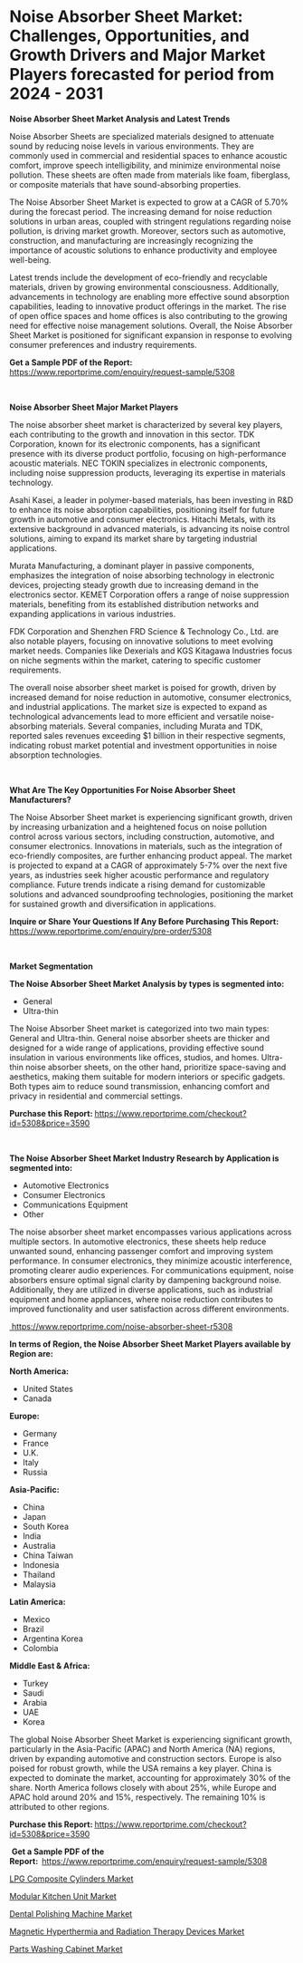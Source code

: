 <p><h1>Noise Absorber Sheet Market: Challenges, Opportunities, and Growth Drivers and Major Market Players forecasted for period from 2024 - 2031</h1></p><p><strong>Noise Absorber Sheet Market Analysis and Latest Trends</strong></p>
<p><p>Noise Absorber Sheets are specialized materials designed to attenuate sound by reducing noise levels in various environments. They are commonly used in commercial and residential spaces to enhance acoustic comfort, improve speech intelligibility, and minimize environmental noise pollution. These sheets are often made from materials like foam, fiberglass, or composite materials that have sound-absorbing properties.</p><p>The Noise Absorber Sheet Market is expected to grow at a CAGR of 5.70% during the forecast period. The increasing demand for noise reduction solutions in urban areas, coupled with stringent regulations regarding noise pollution, is driving market growth. Moreover, sectors such as automotive, construction, and manufacturing are increasingly recognizing the importance of acoustic solutions to enhance productivity and employee well-being. </p><p>Latest trends include the development of eco-friendly and recyclable materials, driven by growing environmental consciousness. Additionally, advancements in technology are enabling more effective sound absorption capabilities, leading to innovative product offerings in the market. The rise of open office spaces and home offices is also contributing to the growing need for effective noise management solutions. Overall, the Noise Absorber Sheet Market is positioned for significant expansion in response to evolving consumer preferences and industry requirements.</p></p>
<p><strong>Get a Sample PDF of the Report:&nbsp;</strong> <a href="https://www.reportprime.com/enquiry/request-sample/5308">https://www.reportprime.com/enquiry/request-sample/5308</a></p>
<p>&nbsp;</p>
<p><strong>Noise Absorber Sheet Major Market Players</strong></p>
<p><p>The noise absorber sheet market is characterized by several key players, each contributing to the growth and innovation in this sector. TDK Corporation, known for its electronic components, has a significant presence with its diverse product portfolio, focusing on high-performance acoustic materials. NEC TOKIN specializes in electronic components, including noise suppression products, leveraging its expertise in materials technology.</p><p>Asahi Kasei, a leader in polymer-based materials, has been investing in R&D to enhance its noise absorption capabilities, positioning itself for future growth in automotive and consumer electronics. Hitachi Metals, with its extensive background in advanced materials, is advancing its noise control solutions, aiming to expand its market share by targeting industrial applications.</p><p>Murata Manufacturing, a dominant player in passive components, emphasizes the integration of noise absorbing technology in electronic devices, projecting steady growth due to increasing demand in the electronics sector. KEMET Corporation offers a range of noise suppression materials, benefiting from its established distribution networks and expanding applications in various industries.</p><p>FDK Corporation and Shenzhen FRD Science & Technology Co., Ltd. are also notable players, focusing on innovative solutions to meet evolving market needs. Companies like Dexerials and KGS Kitagawa Industries focus on niche segments within the market, catering to specific customer requirements.</p><p>The overall noise absorber sheet market is poised for growth, driven by increased demand for noise reduction in automotive, consumer electronics, and industrial applications. The market size is expected to expand as technological advancements lead to more efficient and versatile noise-absorbing materials. Several companies, including Murata and TDK, reported sales revenues exceeding $1 billion in their respective segments, indicating robust market potential and investment opportunities in noise absorption technologies.</p></p>
<p>&nbsp;</p>
<p><strong>What Are The Key Opportunities For Noise Absorber Sheet Manufacturers?</strong></p>
<p><p>The Noise Absorber Sheet market is experiencing significant growth, driven by increasing urbanization and a heightened focus on noise pollution control across various sectors, including construction, automotive, and consumer electronics. Innovations in materials, such as the integration of eco-friendly composites, are further enhancing product appeal. The market is projected to expand at a CAGR of approximately 5-7% over the next five years, as industries seek higher acoustic performance and regulatory compliance. Future trends indicate a rising demand for customizable solutions and advanced soundproofing technologies, positioning the market for sustained growth and diversification in applications.</p></p>
<p><strong>Inquire or Share Your Questions If Any Before Purchasing This Report:</strong> <a href="https://www.reportprime.com/enquiry/pre-order/5308">https://www.reportprime.com/enquiry/pre-order/5308</a></p>
<p>&nbsp;</p>
<p><strong>Market Segmentation</strong></p>
<p><strong>The Noise Absorber Sheet Market Analysis by types is segmented into:</strong></p>
<p><ul><li>General</li><li>Ultra-thin</li></ul></p>
<p><p>The Noise Absorber Sheet market is categorized into two main types: General and Ultra-thin. General noise absorber sheets are thicker and designed for a wide range of applications, providing effective sound insulation in various environments like offices, studios, and homes. Ultra-thin noise absorber sheets, on the other hand, prioritize space-saving and aesthetics, making them suitable for modern interiors or specific gadgets. Both types aim to reduce sound transmission, enhancing comfort and privacy in residential and commercial settings.</p></p>
<p><strong>Purchase this Report:&nbsp;</strong><a href="https://www.reportprime.com/checkout?id=5308&price=3590">https://www.reportprime.com/checkout?id=5308&price=3590</a></p>
<p>&nbsp;</p>
<p><strong>The Noise Absorber Sheet Market Industry Research by Application is segmented into:</strong></p>
<p><ul><li>Automotive Electronics</li><li>Consumer Electronics</li><li>Communications Equipment</li><li>Other</li></ul></p>
<p><p>The noise absorber sheet market encompasses various applications across multiple sectors. In automotive electronics, these sheets help reduce unwanted sound, enhancing passenger comfort and improving system performance. In consumer electronics, they minimize acoustic interference, promoting clearer audio experiences. For communications equipment, noise absorbers ensure optimal signal clarity by dampening background noise. Additionally, they are utilized in diverse applications, such as industrial equipment and home appliances, where noise reduction contributes to improved functionality and user satisfaction across different environments.</p></p>
<p><a href="https://www.reportprime.com/noise-absorber-sheet-r5308">&nbsp;https://www.reportprime.com/noise-absorber-sheet-r5308</a></p>
<p><strong>In terms of Region, the Noise Absorber Sheet Market Players available by Region are:</strong></p>
<p>
    <p> <strong> North America: </strong>
        <ul>
            <li>United States</li>
            <li>Canada</li>
        </ul>
        </p> 
    <p> <strong> Europe: </strong>
        <ul>
            <li>Germany</li>
            <li>France</li>
            <li>U.K.</li>
            <li>Italy</li>
            <li>Russia</li>
        </ul>
        </p> 
    <p> <strong> Asia-Pacific: </strong>
        <ul>
            <li>China</li>
            <li>Japan</li>
            <li>South Korea</li>
            <li>India</li>
            <li>Australia</li>
            <li>China Taiwan</li>
            <li>Indonesia</li>
            <li>Thailand</li>
            <li>Malaysia</li>
        </ul>
        </p> 
    <p> <strong> Latin America: </strong>
        <ul>
            <li>Mexico</li>
            <li>Brazil</li>
            <li>Argentina Korea</li>
            <li>Colombia</li>
        </ul>
        </p> 
    <p> <strong> Middle East & Africa: </strong>
        <ul>
            <li>Turkey</li>
            <li>Saudi</li>
            <li>Arabia</li>
            <li>UAE</li>
            <li>Korea</li>
        </ul>
    </p>
    </p>
<p><p>The global Noise Absorber Sheet Market is experiencing significant growth, particularly in the Asia-Pacific (APAC) and North America (NA) regions, driven by expanding automotive and construction sectors. Europe is also poised for robust growth, while the USA remains a key player. China is expected to dominate the market, accounting for approximately 30% of the share. North America follows closely with about 25%, while Europe and APAC hold around 20% and 15%, respectively. The remaining 10% is attributed to other regions.</p></p>
<p><strong>Purchase this Report: </strong><a href="https://www.reportprime.com/checkout?id=5308&price=3590">https://www.reportprime.com/checkout?id=5308&price=3590</a></p>
<p>&nbsp;<strong>Get a Sample PDF of the Report:&nbsp;&nbsp;</strong><a href="https://www.reportprime.com/enquiry/request-sample/5308">https://www.reportprime.com/enquiry/request-sample/5308</a></p>
<p><strong></strong></p>
<p><p><a href="https://issuu.com/reportprime-2/docs/lpg-composite-cylinders-market-size_afd028f71391ea">LPG Composite Cylinders Market</a></p><p><a href="https://www.linkedin.com/pulse/what-emerging-market-trends-modular-kitchen-unit-detailed-yzfnc?trackingId=OTv0555oQOuVSOk4a9Tw4g%3D%3D">Modular Kitchen Unit Market</a></p><p><a href="https://www.linkedin.com/pulse/strategic-roadmap-success-global-dental-polishing-machine-9lr6e?trackingId=zEcoYVauS%2FWsFSGwHte%2FMg%3D%3D">Dental Polishing Machine Market</a></p><p><a href="https://issuu.com/reportprime-2/docs/magnetic-hyperthermia-and-radiation_34899676873ddd">Magnetic Hyperthermia and Radiation Therapy Devices Market</a></p><p><a href="https://www.linkedin.com/pulse/global-parts-washing-cabinet-market-trends-analysis-future-xwdte?trackingId=f3h6RnA%2BTBSwRLwARv%2FKIg%3D%3D">Parts Washing Cabinet Market</a></p></p>